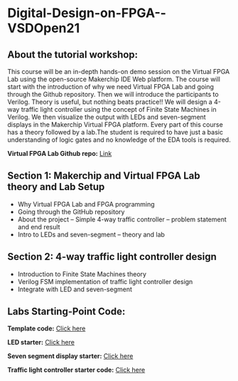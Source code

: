# Digital-Design-on-FPGA--VSDOpen21
## About the tutorial workshop:
This course will be an in-depth hands-on demo session on the Virtual FPGA Lab using the open-source Makerchip IDE Web platform. The course will start with the introduction of why we need Virtual FPGA Lab and going through the Github repository. Then we will introduce the participants to Verilog. Theory is useful, but nothing beats practice!!  We will design a 4-way traffic light controller using the concept of Finite State Machines in Verilog. We then visualize the output with LEDs and seven-segment displays in the Makerchip Virtual FPGA platform. Every part of this course has a theory followed by a lab.The student is required to have just a basic understanding of logic gates and no knowledge of the EDA tools is required.

__Virtual FPGA Lab Github repo:__ [Link](https://github.com/BalaDhinesh/Virtual-FPGA-Lab)


## Section 1: Makerchip and Virtual FPGA Lab theory and Lab Setup

- Why Virtual FPGA Lab and FPGA programming
- Going through the GitHub repository
- About the project – Simple 4-way traffic controller – problem statement and end result
- Intro to LEDs and seven-segment – theory and lab

## Section 2: 4-way traffic light controller design

- Introduction to Finite State Machines theory
- Verilog FSM implementation of traffic light controller design
- Integrate with LED and seven-segment

## Labs Starting-Point Code:
__Template code:__ [Click here](https://makerchip.com/sandbox/0zpfRhJYm/0wjhRzo)

__LED starter:__ [Click here](https://makerchip.com/sandbox/01wfphWMp/0r0hD0m)

__Seven segment display starter:__ [Click here](https://makerchip.com/sandbox/0v2fWhWqR/0Elh6Jx)

__Traffic light controller starter code:__ [Click here](https://makerchip.com/sandbox/01wfphWMp/0pghxNj)
